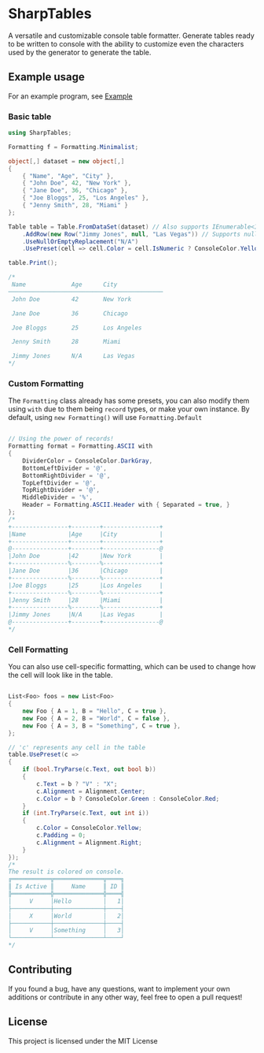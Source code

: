 # SharpTables
A versatile and customizable console table formatter. Generate tables ready to be written to console with the ability to customize even the characters used by the generator to generate the table.

## Example usage
For an example program, see [Example](https://github.com/thiagomvas/SharpTables/blob/master/SharpTables.Examples/Program.cs)
### Basic table
```cs
using SharpTables;

Formatting f = Formatting.Minimalist;

object[,] dataset = new object[,]
{
    { "Name", "Age", "City" },
    { "John Doe", 42, "New York" },
    { "Jane Doe", 36, "Chicago" },
    { "Joe Bloggs", 25, "Los Angeles" },
    { "Jenny Smith", 28, "Miami" }
};

Table table = Table.FromDataSet(dataset) // Also supports IEnumerable<IEnumerable<T>>
    .AddRow(new Row("Jimmy Jones", null, "Las Vegas")) // Supports nullables and manually adding rows
    .UseNullOrEmptyReplacement("N/A")
    .UsePreset(cell => cell.Color = cell.IsNumeric ? ConsoleColor.Yellow : ConsoleColor.White);

table.Print();

/*
 Name             Age      City
────────────────────────────────────────────
 John Doe         42       New York

 Jane Doe         36       Chicago

 Joe Bloggs       25       Los Angeles

 Jenny Smith      28       Miami

 Jimmy Jones      N/A      Las Vegas
*/
```

### Custom Formatting
The ``Formatting`` class already has some presets, you can also modify them using ``with`` due to them being ``record`` types, or make your own instance. By default, using ``new Formatting()`` will use ``Formatting.Default``

```cs

// Using the power of records!
Formatting format = Formatting.ASCII with 
{ 
	DividerColor = ConsoleColor.DarkGray,
	BottomLeftDivider = '@',
	BottomRightDivider = '@',
	TopLeftDivider = '@',
	TopRightDivider = '@',
	MiddleDivider = '%',
	Header = Formatting.ASCII.Header with { Separated = true, }
};
/*
+----------------+--------+----------------+
|Name            |Age     |City            |
+----------------+--------+----------------+
@----------------+--------+----------------@
|John Doe        |42      |New York        |
+----------------%--------%----------------+
|Jane Doe        |36      |Chicago         |
+----------------%--------%----------------+
|Joe Bloggs      |25      |Los Angeles     |
+----------------%--------%----------------+
|Jenny Smith     |28      |Miami           |
+----------------%--------%----------------+
|Jimmy Jones     |N/A     |Las Vegas       |
@----------------+--------+----------------@
*/
```

### Cell Formatting
You can also use cell-specific formatting, which can be used to change how the cell will look like in the table.

```cs

List<Foo> foos = new List<Foo>
{
	new Foo { A = 1, B = "Hello", C = true },
	new Foo { A = 2, B = "World", C = false },
	new Foo { A = 3, B = "Something", C = true },
};

// 'c' represents any cell in the table
table.UsePreset(c =>
{
	if (bool.TryParse(c.Text, out bool b))
	{
		c.Text = b ? "V" : "X";
		c.Alignment = Alignment.Center;
		c.Color = b ? ConsoleColor.Green : ConsoleColor.Red;
	}
	if (int.TryParse(c.Text, out int i))
	{
		c.Color = ConsoleColor.Yellow;
		c.Padding = 0;
		c.Alignment = Alignment.Right;
	}
});
/*
The result is colored on console.
╔═══════════╦══════════════╦════╗
║ Is Active ║     Name     ║ ID ║
╠═══════════╬══════════════╬════╣
│     V     │Hello         │   1│
├───────────┼──────────────┼────┤
│     X     │World         │   2│
├───────────┼──────────────┼────┤
│     V     │Something     │   3│
└───────────┴──────────────┴────┘
*/
```

## Contributing
If you found a bug, have any questions, want to implement your own additions or contribute in any other way, feel free to open a pull request!

## License
This project is licensed under the MIT License
